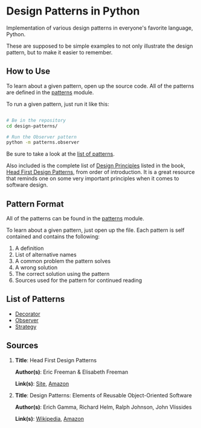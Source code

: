 Design Patterns in Python
=========================

Implementation of various design patterns in everyone's favorite language,
Python.

These are supposed to be simple examples to not only illustrate the design
pattern, but to make it easier to remember.

How to Use
----------

To learn about a given pattern, open up the source code. All of the patterns are
defined in the [patterns][patterns] module.

To run a given pattern, just run it like this:

```bash

# Be in the repository
cd design-patterns/

# Run the Observer pattern
python -m patterns.observer

```

Be sure to take a look at the [list of patterns][list].

Also included is the complete list of [Design Principles][principles] listed in
the book, [Head First Design Patterns][hfdp], from order of introduction. It is
a great resource that reminds one on some very important principles when it
comes to software design.


Pattern Format
--------------

All of the patterns can be found in the [patterns][patterns] module.

To learn about a given pattern, just open up the file. Each pattern is self
contained and contains the following:

1. A definition
2. List of alternative names
3. A common problem the pattern solves
4. A wrong solution
5. The correct solution using the pattern
6. Sources used for the pattern for continued reading

List of Patterns
----------------

* [Decorator](https://github.com/jdavis/design-patterns/blob/master/patterns/decorator.py)
* [Observer](https://github.com/jdavis/design-patterns/blob/master/patterns/observer.py)
* [Strategy](https://github.com/jdavis/design-patterns/blob/master/patterns/strategy.py)

Sources
-------
 1. **Title**: Head First Design Patterns
 
    **Author(s)**: Eric Freeman & Elisabeth Freeman
    
    **Link(s)**: [Site][hfdp], [Amazon][hfdpa]  
  

 2. **Title**: Design Patterns: Elements of Reusable Object-Oriented Software
 
    **Author(s)**: Erich Gamma, Richard Helm, Ralph Johnson, John Vlissides
    
    **Link(s)**: [Wikipedia][GoFW], [Amazon][GoFA]

[GoFA]: http://amzn.com/0201633612
[GoFW]: http://en.wikipedia.org/wiki/Design_Patterns
[list]: https://github.com/jdavis/design-patterns#list-of-patterns
[hfdp]: http://www.headfirstlabs.com/books/hfdp/
[hfdpa]: http://amzn.com/0596007124
[patterns]: https://github.com/jdavis/design-patterns/blob/master/patterns/
[principles]: https://github.com/jdavis/design-patterns/blob/master/PRINCIPLES.md
